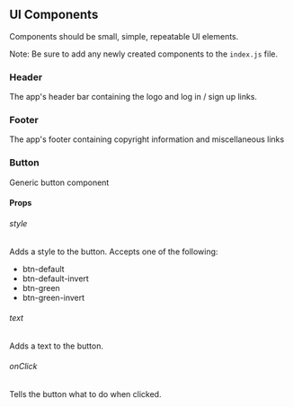 ## UI Components

Components should be small, simple, repeatable UI elements.

Note: Be sure to add any newly created components to the `index.js` file. 


### Header
The app's header bar containing the logo and log in / sign up links.

### Footer
The app's footer containing copyright information and miscellaneous links

### Button
Generic button component

#### Props

###### style
Adds a style to the button. Accepts one of the following:
- btn-default
- btn-default-invert
- btn-green
- btn-green-invert


###### text
Adds a text to the button.

###### onClick
Tells the button what to do when clicked.
